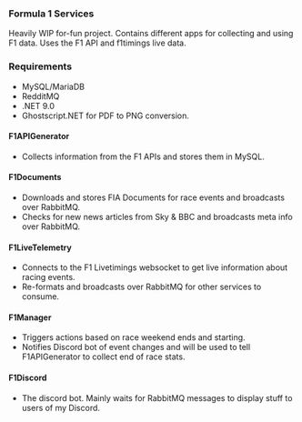 ### Formula 1 Services

Heavily WIP for-fun project.
Contains different apps for collecting and using F1 data.
Uses the F1 API and f1timings live data.

### Requirements
- MySQL/MariaDB
- RedditMQ
- .NET 9.0
- Ghostscript.NET for PDF to PNG conversion.

#### F1APIGenerator
- Collects information from the F1 APIs and stores them in MySQL.

#### F1Documents
- Downloads and stores FIA Documents for race events and broadcasts over RabbitMQ.
- Checks for new news articles from Sky & BBC and broadcasts meta info over RabbitMQ.

#### F1LiveTelemetry
- Connects to the F1 Livetimings websocket to get live information about racing events.
- Re-formats and broadcasts over RabbitMQ for other services to consume.

#### F1Manager
- Triggers actions based on race weekend ends and starting.
- Notifies Discord bot of event changes and will be used to tell F1APIGenerator to collect end of race stats.

#### F1Discord
- The discord bot. Mainly waits for RabbitMQ messages to display stuff to users of my Discord.
